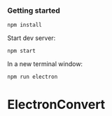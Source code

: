 ### Getting started

`npm install`

Start dev server:

`npm start`

In a new terminal window:

`npm run electron`
# ElectronConvert
